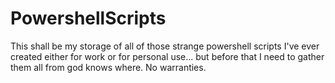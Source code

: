 # PowershellScripts
This shall be my storage of all of those strange powershell scripts I've ever created either for work or for personal use... but before that I need to gather them all from god knows where. No warranties.

